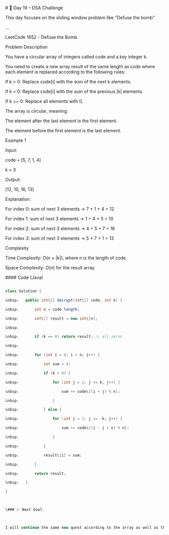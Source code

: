 \# 🚀 Day 19 – DSA Challenge



This day focuses on the sliding window problem like "Defuse the bomb"



...

LeetCode 1652 - Defuse the Bomb

Problem Description

You have a circular array of integers called code and a key integer k.

You need to create a new array result of the same length as code where each element is replaced according to the following rules:



If k > 0: Replace code\[i] with the sum of the next k elements.



If k < 0: Replace code\[i] with the sum of the previous |k| elements.



If k == 0: Replace all elements with 0.



The array is circular, meaning:



The element after the last element is the first element.



The element before the first element is the last element.



Example 1

Input:

code = \[5, 7, 1, 4]

k = 3





Output:

\[12, 10, 16, 13]



Explanation:



For index 0: sum of next 3 elements → 7 + 1 + 4 = 12



For index 1: sum of next 3 elements → 1 + 4 + 5 = 10



For index 2: sum of next 3 elements → 4 + 5 + 7 = 16



For index 3: sum of next 3 elements → 5 + 7 + 1 = 13





Complexity

Time Complexity: O(n × |k|), where n is the length of code.



Space Complexity: O(n) for the result array.



\#### Code (Java)



```java

class Solution {

&nbsp;   public int\[] decrypt(int\[] code, int k) {

&nbsp;       int n = code.length;

&nbsp;       int\[] result = new int\[n];

&nbsp;       

&nbsp;       if (k == 0) return result; // all zeros

&nbsp;       

&nbsp;       for (int i = 0; i < n; i++) {

&nbsp;           int sum = 0;

&nbsp;           if (k > 0) {

&nbsp;               for (int j = 1; j <= k; j++) {

&nbsp;                   sum += code\[(i + j) % n];

&nbsp;               }

&nbsp;           } else {

&nbsp;               for (int j = 1; j <= -k; j++) {

&nbsp;                   sum += code\[(i - j + n) % n];

&nbsp;               }

&nbsp;           }

&nbsp;           result\[i] = sum;

&nbsp;       }

&nbsp;       return result;

&nbsp;   }

}



\### ✅ Next Goal:



I will continue the same new quest according to the array as well as the string

